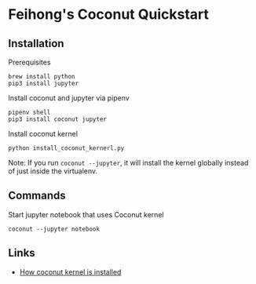 # Feihong's Coconut Quickstart

## Installation

Prerequisites

```
brew install python
pip3 install jupyter
```

Install coconut and jupyter via pipenv

```
pipenv shell
pip3 install coconut jupyter
```

Install coconut kernel

    python install_coconut_kernerl.py

Note: If you run `coconut --jupyter`, it will install the kernel globally instead of just inside the virtualenv.

## Commands

Start jupyter notebook that uses Coconut kernel

    coconut --jupyter notebook

## Links

- [How coconut kernel is installed](https://github.com/evhub/coconut/blob/master/coconut/command/command.py)

